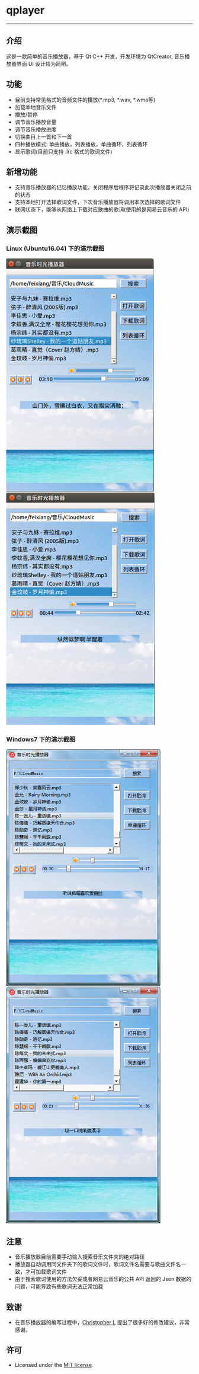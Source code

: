 # qplayer
---
## 介绍
这是一款简单的音乐播放器，基于 Qt C++ 开发，开发环境为 QtCreator, 音乐播放器界面 UI 设计较为简陋。

## 功能
* 目前支持常见格式的音频文件的播放(\*.mp3, \*.wav, \*.wma等)
* 加载本地音乐文件
* 播放/暂停
* 调节音乐播放音量
* 调节音乐播放进度
* 切换曲目上一首和下一首
* 四种播放模式: 单曲播放，列表播放，单曲循环，列表循环
* 显示歌词(目前只支持 .lrc 格式的歌词文件)

## 新增功能
* 支持音乐播放器的记忆播放功能，关闭程序后程序将记录此次播放器关闭之前的状态
* 支持本地打开选择歌词文件，下次音乐播放器将调用本次选择的歌词文件
* 联网状态下，能够从网络上下载对应歌曲的歌词(使用的是网易云音乐的 API)

## 演示截图
### Linux (Ubuntu16.04) 下的演示截图
![](https://raw.githubusercontent.com/felixliou/qplayer/master/ScreenShots/1.png) ![](https://raw.githubusercontent.com/felixliou/qplayer/master/ScreenShots/2.png)
### Windows7 下的演示截图
![](https://raw.githubusercontent.com/felixliou/qplayer/master/ScreenShots/3.png) ![](https://raw.githubusercontent.com/felixliou/qplayer/master/ScreenShots/4.png)

## 注意
* 音乐播放器目前需要手动输入搜索音乐文件夹的绝对路径
* 播放器自动调用同文件夹下的歌词文件时，歌词文件名需要与歌曲文件名一致，才可加载歌词文件
* 由于搜索歌词使用的方法欠妥或者网易云音乐的公共 API 返回的 Json 数据的问题，可能导致有些歌词无法正常加载

## 致谢
* 在音乐播放器的编写过程中，[Christopher L](https://github.com/0xE8551CCB) 提出了很多好的修改建议，非常感谢。

## 许可
* Licensed under the [MIT license](./LICENSE.md).
